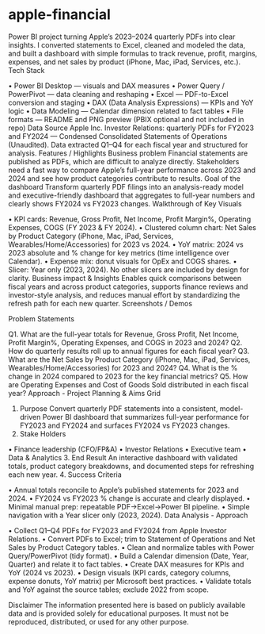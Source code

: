 # apple-financial
Power BI project turning Apple’s 2023–2024 quarterly PDFs into clear insights. I converted statements to Excel, cleaned and modeled the data, and built a dashboard with simple formulas to track revenue, profit, margins, expenses, and net sales by product (iPhone, Mac, iPad, Services, etc.).
Tech Stack

• Power BI Desktop — visuals and DAX measures
• Power Query / PowerPivot — data cleaning and reshaping
• Excel — PDF-to-Excel conversion and staging
• DAX (Data Analysis Expressions) — KPIs and YoY logic
• Data Modeling — Calendar dimension related to fact tables
• File formats — README and PNG preview (PBIX optional and not included in repo)
Data Source
Apple Inc. Investor Relations: quarterly PDFs for FY2023 and FY2024 — Condensed Consolidated Statements of Operations (Unaudited). Data extracted Q1–Q4 for each fiscal year and structured for analysis.
Features / Highlights
Business problem
Financial statements are published as PDFs, which are difficult to analyze directly. Stakeholders need a fast way to compare Apple’s full-year performance across 2023 and 2024 and see how product categories contribute to results.
Goal of the dashboard
Transform quarterly PDF filings into an analysis-ready model and executive-friendly dashboard that aggregates to full-year numbers and clearly shows FY2024 vs FY2023 changes.
Walkthrough of Key Visuals

• KPI cards: Revenue, Gross Profit, Net Income, Profit Margin%, Operating Expenses, COGS (FY 2023 & FY 2024).
• Clustered column chart: Net Sales by Product Category (iPhone, Mac, iPad, Services, Wearables/Home/Accessories) for 2023 vs 2024.
• YoY matrix: 2024 vs 2023 absolute and % change for key metrics (time intelligence over Calendar).
• Expense mix: donut visuals for OpEx and COGS shares.
• Slicer: Year only (2023, 2024). No other slicers are included by design for clarity.
Business impact & Insights
Enables quick comparisons between fiscal years and across product categories, supports finance reviews and investor-style analysis, and reduces manual effort by standardizing the refresh path for each new quarter.
Screenshots / Demos
 
Problem Statements

Q1. What are the full-year totals for Revenue, Gross Profit, Net Income, Profit Margin%, Operating Expenses, and COGS in 2023 and 2024?
Q2. How do quarterly results roll up to annual figures for each fiscal year?
Q3. What are the Net Sales by Product Category (iPhone, Mac, iPad, Services, Wearables/Home/Accessories) for 2023 and 2024?
Q4. What is the % change in 2024 compared to 2023 for the key financial metrics?
Q5. How are Operating Expenses and Cost of Goods Sold distributed in each fiscal year?
Approach - Project Planning & Aims Grid
1. Purpose
Convert quarterly PDF statements into a consistent, model-driven Power BI dashboard that summarizes full-year performance for FY2023 and FY2024 and surfaces FY2024 vs FY2023 changes. 
2. Stake Holders

• Finance leadership (CFO/FP&A)
• Investor Relations
• Executive team
• Data & Analytics
3. End Result
An interactive dashboard with validated totals, product category breakdowns, and documented steps for refreshing each new year. 
4. Success Criteria

• Annual totals reconcile to Apple’s published statements for 2023 and 2024.
• FY2024 vs FY2023 % change is accurate and clearly displayed.
• Minimal manual prep: repeatable PDF→Excel→Power BI pipeline.
• Simple navigation with a Year slicer only (2023, 2024).
Data Analysis - Approach

• Collect Q1–Q4 PDFs for FY2023 and FY2024 from Apple Investor Relations.
• Convert PDFs to Excel; trim to Statement of Operations and Net Sales by Product Category tables.
• Clean and normalize tables with Power Query/PowerPivot (tidy format).
• Build a Calendar dimension (Date, Year, Quarter) and relate it to fact tables.
• Create DAX measures for KPIs and YoY (2024 vs 2023).
• Design visuals (KPI cards, category columns, expense donuts, YoY matrix) per Microsoft best practices.
• Validate totals and YoY against the source tables; exclude 2022 from scope.


Disclaimer
The information presented here is based on publicly available data and is provided solely for educational purposes. It must not be reproduced, distributed, or used for any other purpose.


